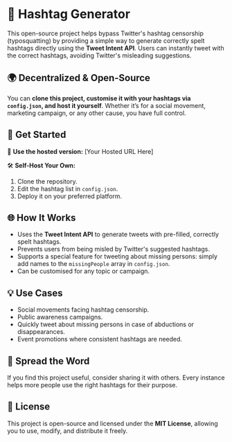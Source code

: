 # 🚀 Hashtag Generator

This open-source project helps bypass Twitter's hashtag censorship (typosquatting) by providing a simple way to generate correctly spelt hashtags directly using the **Tweet Intent API**. Users can instantly tweet with the correct hashtags, avoiding Twitter's misleading suggestions.

## 🌍 Decentralized & Open-Source

You can **clone this project, customise it with your hashtags via `config.json`, and host it yourself**. Whether it’s for a social movement, marketing campaign, or any other cause, you have full control.

## 🚀 Get Started

🔗 **Use the hosted version:** \[Your Hosted URL Here]

🛠 **Self-Host Your Own:**

1. Clone the repository.
2. Edit the hashtag list in `config.json`.
3. Deploy it on your preferred platform.

## 🌐 How It Works

* Uses the **Tweet Intent API** to generate tweets with pre-filled, correctly spelt hashtags.
* Prevents users from being misled by Twitter's suggested hashtags.
* Supports a special feature for tweeting about missing persons: simply add names to the `missingPeople` array in `config.json`.
* Can be customised for any topic or campaign.

## 💡 Use Cases

* Social movements facing hashtag censorship.
* Public awareness campaigns.
* Quickly tweet about missing persons in case of abductions or disappearances.
* Event promotions where consistent hashtags are needed.

## 💬 Spread the Word

If you find this project useful, consider sharing it with others. Every instance helps more people use the right hashtags for their purpose.

## 📜 License

This project is open-source and licensed under the **MIT License**, allowing you to use, modify, and distribute it freely.
